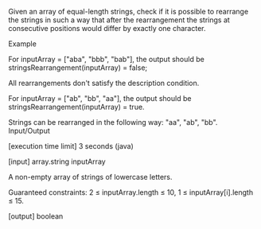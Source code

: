 Given an array of equal-length strings, check if it is possible to rearrange the strings in such a way that after the rearrangement the strings at consecutive positions would differ by exactly one character.

Example

For inputArray = ["aba", "bbb", "bab"], the output should be
stringsRearrangement(inputArray) = false;

All rearrangements don't satisfy the description condition.

For inputArray = ["ab", "bb", "aa"], the output should be
stringsRearrangement(inputArray) = true.

Strings can be rearranged in the following way: "aa", "ab", "bb".
Input/Output

[execution time limit] 3 seconds (java)

[input] array.string inputArray

A non-empty array of strings of lowercase letters.

Guaranteed constraints:
2 ≤ inputArray.length ≤ 10,
1 ≤ inputArray[i].length ≤ 15.

[output] boolean
